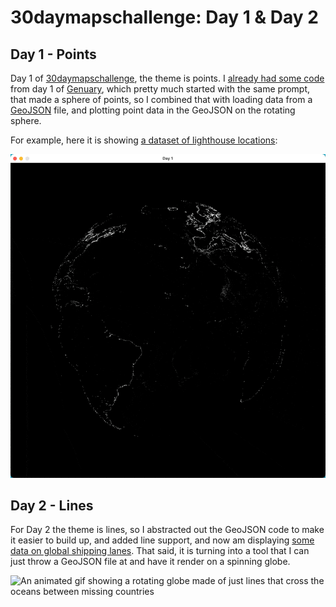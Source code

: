 # 30daymapschallenge: Day 1 & Day 2

## Day 1 - Points

Day 1 of [30daymapschallenge](https://30daymapchallenge.com), the theme is points. I [already had some code](https://github.com/mdales/claudius-examples/blob/main/day1/bin/main.ml) from day 1 of [Genuary](https://genuary.art), which pretty much started with the same prompt, that made a sphere of points, so I combined that with loading data from a [GeoJSON](https://en.wikipedia.org/wiki/GeoJSON) file, and plotting point data in the GeoJSON on the rotating sphere.

For example, here it is showing [a dataset of lighthouse locations](https://www.kaggle.com/datasets/bcruise/lighthouse-locations):

![An animated gif showing a rotating globe made of just points along the coastlines of most countries](example1.gif)

## Day 2 - Lines

For Day 2 the theme is lines, so I abstracted out the GeoJSON code to make it easier to build up, and added line support, and now am displaying [some data on global shipping lanes](https://zenodo.org/records/6361813). That said, it is turning into a tool that I can just throw a GeoJSON file at and have it render on a spinning globe.

![An animated gif showing a rotating globe made of just lines that cross the oceans between missing countries](example2.gif)
